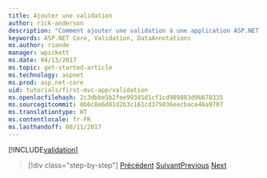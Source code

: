 ```yaml
---
title: Ajouter une validation
author: rick-anderson
description: "Comment ajouter une validation à une application ASP.NET Core"
keywords: ASP.NET Core, Validation, DataAnnotations
ms.author: riande
manager: wpickett
ms.date: 04/13/2017
ms.topic: get-started-article
ms.technology: aspnet
ms.prod: asp.net-core
uid: tutorials/first-mvc-app/validation
ms.openlocfilehash: 2c3dbbe5b2fee99345d1cf1cd909883d96678335
ms.sourcegitcommit: 0b6c8e6d81d2b3c161cd375036eecbace46a9707
ms.translationtype: HT
ms.contentlocale: fr-FR
ms.lasthandoff: 08/11/2017
---
```

[!INCLUDE[validation](../../includes/mvc-intro/validation.md)]

>[!div class="step-by-step"]
<span data-ttu-id="53097-104">[Précédent](new-field.md)
[Suivant](details.md)</span><span class="sxs-lookup"><span data-stu-id="53097-104">[Previous](new-field.md)
[Next](details.md)</span></span>  
